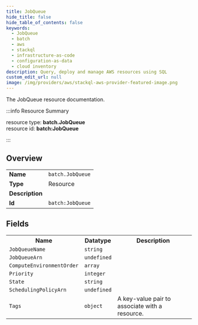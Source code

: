 ```yaml
---
title: JobQueue
hide_title: false
hide_table_of_contents: false
keywords:
  - JobQueue
  - batch
  - aws
  - stackql
  - infrastructure-as-code
  - configuration-as-data
  - cloud inventory
description: Query, deploy and manage AWS resources using SQL
custom_edit_url: null
image: /img/providers/aws/stackql-aws-provider-featured-image.png
---
```

The JobQueue resource documentation.

:::info Resource Summary

<div class="row">
<div class="providerDocColumn">
<span>resource type:&nbsp;<b>batch.JobQueue</b></span><br />
<span>resource id:&nbsp;<b>batch:JobQueue</b></span><br />
</div>
</div>

:::

## Overview
<table><tbody>
<tr><td><b>Name</b></td><td><code>batch.JobQueue</code></td></tr>
<tr><td><b>Type</b></td><td>Resource</td></tr>
<tr><td><b>Description</b></td><td></td></tr>
<tr><td><b>Id</b></td><td><code>batch:JobQueue</code></td></tr>
</tbody></table>

## Fields
<table><tbody>
<tr><th>Name</th><th>Datatype</th><th>Description</th></tr>
<tr><td><code>JobQueueName</code></td><td><code>string</code></td><td></td></tr><tr><td><code>JobQueueArn</code></td><td><code>undefined</code></td><td></td></tr><tr><td><code>ComputeEnvironmentOrder</code></td><td><code>array</code></td><td></td></tr><tr><td><code>Priority</code></td><td><code>integer</code></td><td></td></tr><tr><td><code>State</code></td><td><code>string</code></td><td></td></tr><tr><td><code>SchedulingPolicyArn</code></td><td><code>undefined</code></td><td></td></tr><tr><td><code>Tags</code></td><td><code>object</code></td><td>A key-value pair to associate with a resource.</td></tr>
</tbody></table>